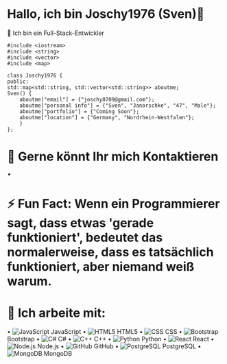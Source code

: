 # Hallo, ich bin Joschy1976 (Sven)👋



 Ich bin ein Full-Stack-Entwickler


    
    #include <iostream>
    #include <string>
    #include <vector>
    #include <map>

    class Joschy1976 {
    public:
    std::map<std::string, std::vector<std::string>> aboutme;
    Sven() {
        aboutme["email"] = {"joschy0709@gmail.com"};
        aboutme["personal info"] = {"Sven", "Janorschke", "47", "Male"};
        aboutme["portfolio"] = {"Coming Soon"};
        aboutme["location"] = {"Germany", "Nordrhein-Westfalen"};
        }
    };
# 💬 Gerne könnt Ihr mich Kontaktieren .

# ⚡ Fun Fact: Wenn ein Programmierer sagt, dass etwas 'gerade funktioniert', bedeutet das    	 	           normalerweise, dass es tatsächlich funktioniert, aber niemand weiß warum.

# 🤔 Ich arbeite mit:
   
 • ![JavaScript](icons8-javascript.gif) JavaScript
    • ![HTML5](html5.png) HTML5
    • ![CSS](css.png) CSS
    • ![Bootstrap](icons8-bootstrap-512.png) Bootstrap
    • ![C#](cis.png) C#
    • ![C++](cis.png) C++
    • ![Python](icons8-python.gif) Python
    • ![React](icons8-react-native-480.png) React
    • ![Node.js](nodejs.png) Node.js
    • ![GitHub](github.png) GitHub
    • ![PostgreSQL](icons8-postgresql-480.png) PostgreSQL
    • ![MongoDB](icons8-mongodb-480.png) MongoDB
